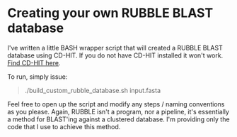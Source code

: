 # Creating your own RUBBLE BLAST database

I've written a little BASH wrapper script that will created a RUBBLE BLAST database using CD-HIT.
If you do not have CD-HIT installed it won't work. [Find CD-HIT here](http://weizhongli-lab.org/cd-hit/ "CD-HIT").

To run, simply issue:

> ./build_custom_rubble_database.sh input.fasta

Feel free to open up the script and modify any steps / naming conventions as you please. Again, RUBBLE isn't a program, nor a pipeline, it's essentially a method for BLAST'ing against a clustered database. I'm providing only the code that I use to achieve this method.